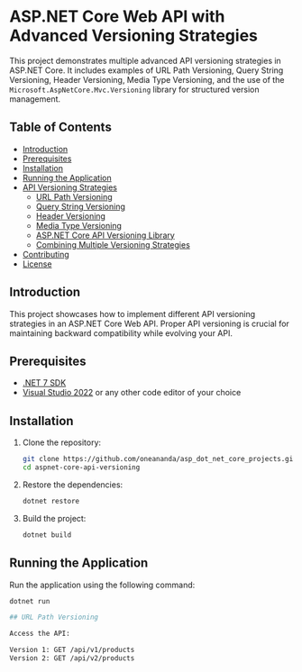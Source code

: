 # ASP.NET Core Web API with Advanced Versioning Strategies

This project demonstrates multiple advanced API versioning strategies in ASP.NET Core. It includes examples of URL Path Versioning, Query String Versioning, Header Versioning, Media Type Versioning, and the use of the `Microsoft.AspNetCore.Mvc.Versioning` library for structured version management.

## Table of Contents

- [Introduction](#introduction)
- [Prerequisites](#prerequisites)
- [Installation](#installation)
- [Running the Application](#running-the-application)
- [API Versioning Strategies](#api-versioning-strategies)
  - [URL Path Versioning](#url-path-versioning)
  - [Query String Versioning](#query-string-versioning)
  - [Header Versioning](#header-versioning)
  - [Media Type Versioning](#media-type-versioning)
  - [ASP.NET Core API Versioning Library](#aspnet-core-api-versioning-library)
  - [Combining Multiple Versioning Strategies](#combining-multiple-versioning-strategies)
- [Contributing](#contributing)
- [License](#license)

## Introduction

This project showcases how to implement different API versioning strategies in an ASP.NET Core Web API. Proper API versioning is crucial for maintaining backward compatibility while evolving your API.

## Prerequisites

- [.NET 7 SDK](https://dotnet.microsoft.com/download/dotnet/7.0)
- [Visual Studio 2022](https://visualstudio.microsoft.com/vs/) or any other code editor of your choice

## Installation

1. Clone the repository:

    ```bash
    git clone https://github.com/oneananda/asp_dot_net_core_projects.git
    cd aspnet-core-api-versioning
    ```

2. Restore the dependencies:

    ```bash
    dotnet restore
    ```

3. Build the project:

    ```bash
    dotnet build
    ```

## Running the Application

Run the application using the following command:

```bash
dotnet run

## URL Path Versioning

Access the API:

Version 1: GET /api/v1/products
Version 2: GET /api/v2/products

